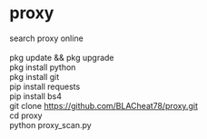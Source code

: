 # proxy

search proxy online
<br><br>
pkg update && pkg upgrade
<br>pkg install python
<br>pkg install git
<br>pip install requests
<br>pip install bs4
<br>git clone https://github.com/BLACheat78/proxy.git
<br>cd proxy
<br>python proxy_scan.py
